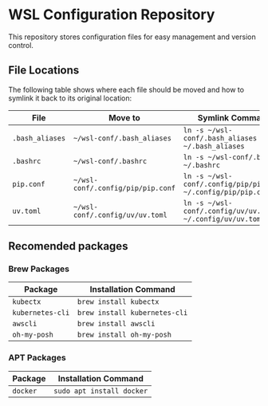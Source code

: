 # WSL Configuration Repository

This repository stores configuration files for easy management and version control.

## File Locations
The following table shows where each file should be moved and how to symlink it back to its original location:

| File               | Move to                          | Symlink Command |
|--------------------|--------------------------------|----------------|
| `.bash_aliases`   | `~/wsl-conf/.bash_aliases`     | `ln -s ~/wsl-conf/.bash_aliases ~/.bash_aliases` |
| `.bashrc`         | `~/wsl-conf/.bashrc`           | `ln -s ~/wsl-conf/.bashrc ~/.bashrc` |
| `pip.conf`        | `~/wsl-conf/.config/pip/pip.conf` | `ln -s ~/wsl-conf/.config/pip/pip.conf ~/.config/pip/pip.conf` |
| `uv.toml`        | `~/wsl-conf/.config/uv/uv.toml` | `ln -s ~/wsl-conf/.config/uv/uv.toml ~/.config/uv/uv.toml` |


## Recomended packages

### Brew Packages
| Package           | Installation Command |
|------------------|---------------------|
| `kubectx`       | `brew install kubectx` |
| `kubernetes-cli` | `brew install kubernetes-cli` |
| `awscli`        | `brew install awscli` |
| `oh-my-posh`    | `brew install oh-my-posh` |

### APT Packages
| Package  | Installation Command |
|---------|---------------------|
| `docker` | `sudo apt install docker` |
